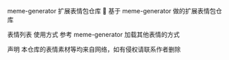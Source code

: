 meme-generator 扩展表情包仓库
🚀 基于 meme-generator 做的扩展表情包仓库

表情列表
使用方式
参考 meme-generator 加载其他表情的方式

声明
本仓库的表情素材等均来自网络，如有侵权请联系作者删除
